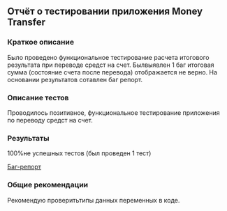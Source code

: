 ## Отчёт о тестировании приложения Money Transfer

### Краткое описание

Было проведено функциональное тестирование расчета итогового результата при переводе средст на счет. Былвыявлен  1 баг итоговая сумма (состояние счета после перевода) отображается не верно.
На основании результатов сотавлен баг репорт.

### Описание тестов

Проводилось позитивное, функциональное тестирование приложения по переводу средст на счет. 

### Результаты

100%не успешных тестов (был проведен 1 тест)

[Баг-репорт](https://github.com/YuliaKulini4/Kulinich-Java-2-1/issues/1#issue-733957446)

### Общие рекомендации

Рекомендую проверитьтипы данных переменных в коде. 
